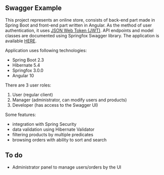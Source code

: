 ## Swagger Example
This project represents an online store, consists of back-end part made in Spring Boot and front-end part written in Angular. As the method of user authentication, it uses [JSON Web Token (JWT)](https://jwt.io/). API endpoints and model classes are documented using Springfox Swagger library.
The application is available [HERE](https://pl-swaggerexample.netlify.app/).

Application uses following technologies:
 - Spring Boot 2.3
 - Hibernate 5.4
 - Springfox 3.0.0
 - Angular 10

There are 3 user roles:
 1. User (regular client)
 2. Manager (administrator, can modify users and products)
 3. Developer (has access to the Swagger UI)

Some features:
 - integration with Spring Security
 - data validation using Hibernate Validator
 - filtering products by multiple predicates
 - browsing orders with ability to sort and search

## To do
 - Administrator panel to manage users/orders by the UI
